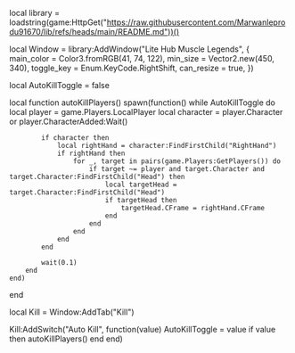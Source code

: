 local library = loadstring(game:HttpGet("https://raw.githubusercontent.com/Marwanleprodu91670/lib/refs/heads/main/README.md"))()

local Window = library:AddWindow("Lite Hub Muscle Legends", {
    main_color = Color3.fromRGB(41, 74, 122),
    min_size = Vector2.new(450, 340),
    toggle_key = Enum.KeyCode.RightShift,
    can_resize = true,
})

local AutoKillToggle = false

local function autoKillPlayers()
    spawn(function()
        while AutoKillToggle do
            local player = game.Players.LocalPlayer
            local character = player.Character or player.CharacterAdded:Wait()
            
            if character then
                local rightHand = character:FindFirstChild("RightHand")
                if rightHand then
                    for _, target in pairs(game.Players:GetPlayers()) do
                        if target ~= player and target.Character and target.Character:FindFirstChild("Head") then
                            local targetHead = target.Character:FindFirstChild("Head")
                            if targetHead then
                                targetHead.CFrame = rightHand.CFrame
                            end
                        end
                    end
                end
            end
            
            wait(0.1)
        end
    end)
end

local Kill = Window:AddTab("Kill")

Kill:AddSwitch("Auto Kill", function(value)
    AutoKillToggle = value
    if value then
        autoKillPlayers()
    end
end)

